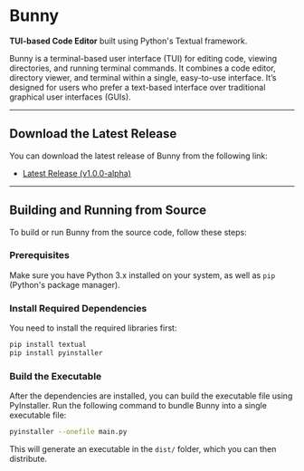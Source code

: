# Bunny

**TUI-based Code Editor** built using Python's Textual framework.

Bunny is a terminal-based user interface (TUI) for editing code, viewing directories, and running terminal commands. It combines a code editor, directory viewer, and terminal within a single, easy-to-use interface. It’s designed for users who prefer a text-based interface over traditional graphical user interfaces (GUIs).

---

## Download the Latest Release

You can download the latest release of Bunny from the following link:

- [Latest Release (v1.0.0-alpha)](https://github.com/LNC-Network/Bunny/releases/download/v1.0.0-alpha)

---

## Building and Running from Source

To build or run Bunny from the source code, follow these steps:

### Prerequisites

Make sure you have Python 3.x installed on your system, as well as `pip` (Python's package manager).

### Install Required Dependencies

You need to install the required libraries first:

```bash
pip install textual
pip install pyinstaller
```

### Build the Executable
After the dependencies are installed, you can build the executable file using PyInstaller. Run the following command to bundle Bunny into a single executable file:

```bash
pyinstaller --onefile main.py
```
This will generate an executable in the ```dist/``` folder, which you can then distribute.


